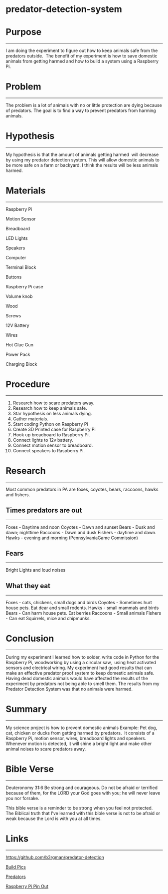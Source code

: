 # predator-detection-system


# Purpose


---

I am doing the experiment to figure out how to keep animals safe from the predators outside.  The benefit of my experiment is how to save domestic animals from getting harmed and how to build a system using a Raspberry Pi. 

# Problem


---

The problem is a lot of animals with no or little protection are dying because of predators. The goal is to find a way to prevent predators from harming animals.

# Hypothesis


---

My hypothesis is that the amount of animals getting harmed  will decrease by using my predator detection system. This will allow domestic animals to be more safe on a farm or backyard. I think the results will be less animals harmed.


# Materials


---

Raspberry Pi

Motion Sensor

Breadboard

LED Lights

Speakers

Computer

Terminal Block

Buttons

Raspberry Pi case

Volume knob

Wood

Screws

12V Battery

Wires

Hot Glue Gun

Power Pack

Charging Block


# Procedure


---


 1. Research how to scare predators away.
 2. Research how to keep animals safe.
 3. Star hypothesis on less animals dying.
 4. Gather materials.
 5. Start coding Python on Raspberry Pi
 6. Create 3D Printed case for Raspberry Pi
 7. Hook up breadboard to Raspberry Pi.
 8. Connect lights to 12v battery.
 9. Connect motion sensor to breadboard.
10. Connect speakers to Raspberry Pi.


# Research


---

Most common predators in PA are foxes, coyotes, bears, raccoons, hawks and fishers.


## Times predators are out


---

Foxes -  Daytime and noon Coyotes - Dawn and sunset Bears - Dusk and dawn; nighttime Raccoons - Dawn and dusk Fishers - daytime and dawn. Hawks - evening and morning (PennsylvaniaGame Commission)

## Fears


---

Bright Lights and loud noises

## What they eat


---

Foxes - cats, chickens, small dogs and birds Coyotes - Sometimes hurt house pets.  Eat dear and small rodents. Hawks - small mammals and birds Bears - Can harm house pets.  Eat berries Raccoons - Small animals Fishers - Can eat Squirrels, mice and chipmunks.


# Conclusion


---

During my experiment I learned how to solder, write code in Python for the Raspberry Pi, woodworking by using a circular saw,  using heat activated sensors and electrical wiring. My experiment had good results that can make an effective predator proof system to keep domestic animals safe.  Having dead domestic animals would have affected the results of the experiment by predators not being able to smell them. The results from my Predator Detection System was that no animals were harmed.


# Summary


---

My science project is how to prevent domestic animals Example: Pet dog, cat, chicken or ducks from getting harmed by predators.  It consists of a Raspberry Pi, motion sensor, wires, breadboard lights and speakers. Whenever motion is detected, it will shine a bright light and make other animal noises to scare predators away.


# Bible Verse


---

Deuteronomy 31:6 Be strong and courageous. Do not be afraid or terrified because of them, for the LORD your God goes with you; he will never leave you nor forsake.


This bible verse is a reminder to be strong when you feel not protected.  The Biblical truth that I've learned with this bible verse is not to be afraid or weak because the Lord is with you at all times.



# Links


---

https://github.com/b3rgman/predator-detection

[Build Pics](/build.md)

[Predators](/predarors.md)

[Raspberry Pi Pin Out](/pinout.md)